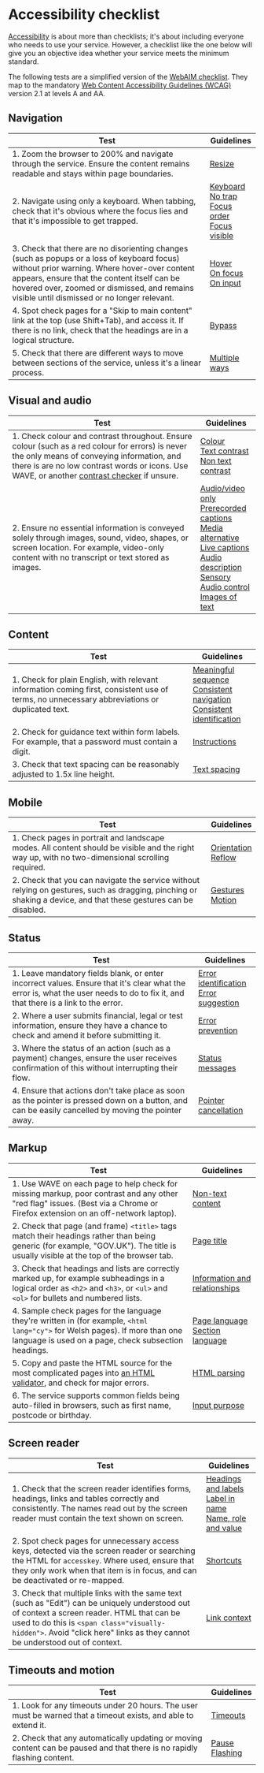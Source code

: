 # Accessibility checklist

[Accessibility](accessibility.md) is about more than checklists; it's about including everyone who needs to use your service. However, a checklist like the one below will give you an objective idea whether your service meets the minimum standard.

The following tests are a simplified version of the [WebAIM checklist](https://webaim.org/standards/wcag/checklist). They map to the mandatory [Web Content Accessibility Guidelines (WCAG)](https://www.w3.org/WAI/standards-guidelines/wcag/glance/) version 2.1 at levels A and AA.

## Navigation

|Test|Guidelines|
|---|---|
|1. Zoom the browser to 200% and navigate through the service. Ensure the content remains readable and stays within page boundaries.|[Resize](https://www.w3.org/WAI/WCAG21/Understanding/resize-text.html)|
|2. Navigate using only a keyboard. When tabbing, check that it's obvious where the focus lies and that it's impossible to get trapped.|[Keyboard](https://www.w3.org/WAI/WCAG21/Understanding/keyboard.html)<br>[No trap](https://www.w3.org/WAI/WCAG21/Understanding/no-keyboard-trap.html)<br>[Focus order](https://www.w3.org/WAI/WCAG21/Understanding/focus-order.html)<br>[Focus visible](https://www.w3.org/WAI/WCAG21/Understanding/focus-visible.html)|
|3. Check that there are no disorienting changes (such as popups or a loss of keyboard focus) without prior warning. Where hover-over content appears, ensure that the content itself can be hovered over, zoomed or dismissed, and remains visible until dismissed or no longer relevant.|[Hover](https://www.w3.org/WAI/WCAG21/Understanding/content-on-hover-or-focus.html)<br>[On focus](https://www.w3.org/WAI/WCAG21/Understanding/on-focus.html)<br>[On input](https://www.w3.org/WAI/WCAG21/Understanding/on-input.html)|
|4. Spot check pages for a "Skip to main content" link at the top (use Shift+Tab), and access it. If there is no link, check that the headings are in a logical structure.|[Bypass](https://www.w3.org/WAI/WCAG21/Understanding/bypass-blocks.html)|
|5. Check that there are different ways to move between sections of the service, unless it's a linear process.|[Multiple ways](https://www.w3.org/WAI/WCAG21/Understanding/multiple-ways.html)|

## Visual and audio

|Test|Guidelines|
|---|---|
|1. Check colour and contrast throughout. Ensure colour (such as a red colour for errors) is never the only means of conveying information, and there is are no low contrast words or icons. Use WAVE, or another [contrast checker](https://contrast-checker.glitch.me/?textColour=%23000000&objectBackground=%23ffbf47&pageBackground=%23ffffff) if unsure.|[Colour](https://www.w3.org/WAI/WCAG21/Understanding/use-of-color.html)<br>[Text contrast](https://www.w3.org/WAI/WCAG21/Understanding/contrast-minimum.html)<br>[Non text contrast](https://www.w3.org/WAI/WCAG21/Understanding/non-text-contrast.html)|
|2. Ensure no essential information is conveyed solely through images, sound, video, shapes, or screen location. For example, video-only content with no transcript or text stored as images.|[Audio/video only](https://www.w3.org/WAI/WCAG21/Understanding/audio-only-and-video-only-prerecorded.html)<br>[Prerecorded captions](https://www.w3.org/WAI/WCAG21/Understanding/captions-prerecorded.html)<br>[Media alternative](https://www.w3.org/WAI/WCAG21/Understanding/audio-description-or-media-alternative-prerecorded.html)<br>[Live captions](https://www.w3.org/WAI/WCAG21/Understanding/captions-live.html)<br>[Audio description](https://www.w3.org/WAI/WCAG21/Understanding/audio-description-prerecorded.html)<br>[Sensory](https://www.w3.org/WAI/WCAG21/Understanding/sensory-characteristics.html)<br>[Audio control](https://www.w3.org/WAI/WCAG21/Understanding/audio-control.html)<br>[Images of text](https://www.w3.org/WAI/WCAG21/Understanding/images-of-text.html)|

## Content

|Test|Guidelines|
|---|---|
|1. Check for plain English, with relevant information coming first, consistent use of terms, no unnecessary abbreviations or duplicated text.|[Meaningful sequence](https://www.w3.org/WAI/WCAG21/Understanding/meaningful-sequence.html)<br>[Consistent navigation](https://www.w3.org/WAI/WCAG21/Understanding/consistent-navigation.html)<br>[Consistent identification](https://www.w3.org/WAI/WCAG21/Understanding/consistent-identification.html)|
|2. Check for guidance text within form labels. For example, that a password must contain a digit.|[Instructions](https://www.w3.org/WAI/WCAG21/Understanding/labels-or-instructions.html)|
|3. Check that text spacing can be reasonably adjusted to 1.5x line height.|[Text spacing](https://www.w3.org/WAI/WCAG21/Understanding/text-spacing.html)|

## Mobile

|Test|Guidelines|
|---|---|
|1. Check pages in portrait and landscape modes. All content should be visible and the right way up, with no two-dimensional scrolling required.|[Orientation](https://www.w3.org/WAI/WCAG21/Understanding/orientation.html)<br>[Reflow](https://www.w3.org/WAI/WCAG21/Understanding/reflow.html)|
|2. Check that you can navigate the service without relying on gestures, such as dragging, pinching or shaking a device, and that these gestures can be disabled.|[Gestures](https://www.w3.org/WAI/WCAG21/Understanding/pointer-gestures.html)<br>[Motion](https://www.w3.org/WAI/WCAG21/Understanding/motion-actuation.html)|

## Status

|Test|Guidelines|
|---|---|
|1. Leave mandatory fields blank, or enter incorrect values. Ensure that it's clear what the error is, what the user needs to do to fix it, and that there is a link to the error.|[Error identification](https://www.w3.org/WAI/WCAG21/Understanding/error-identification.html)<br>[Error suggestion](https://www.w3.org/WAI/WCAG21/Understanding/error-suggestion.html)|
|2. Where a user submits financial, legal or test information, ensure they have a chance to check and amend it before submitting it.|[Error prevention](https://www.w3.org/WAI/WCAG21/Understanding/error-prevention-legal-financial-data.html)|
|3. Where the status of an action (such as a payment) changes, ensure the user receives confirmation of this without interrupting their flow.|[Status messages](https://www.w3.org/WAI/WCAG21/Understanding/status-messages.html)|
|4. Ensure that actions don't take place as soon as the pointer is pressed down on a button, and can be easily cancelled by moving the pointer away.|[Pointer cancellation](https://www.w3.org/WAI/WCAG21/Understanding/pointer-cancellation.html)|

## Markup

|Test|Guidelines|
|---|---|
|1. Use WAVE on each page to help check for missing markup, poor contrast and any other "red flag" issues. (Best via a Chrome or Firefox extension on an off-network laptop).|[Non-text content](https://www.w3.org/WAI/WCAG21/Understanding/non-text-content.html)|
|2. Check that page (and frame) `<title>` tags match their headings rather than being generic (for example, "GOV.UK"). The title is usually visible at the top of the browser tab.|[Page title](https://www.w3.org/WAI/WCAG21/Understanding/page-titled.html)|
|3. Check that headings and lists are correctly marked up, for example subheadings in a logical order as `<h2>` and `<h3>`, or `<ul>` and `<ol>` for bullets and numbered lists.|[Information and relationships](https://www.w3.org/WAI/WCAG21/Understanding/info-and-relationships.html)|
|4. Sample check pages for the language they're written in (for example, `<html lang="cy">` for Welsh pages). If more than one language is used on a page, check subsection headings.|[Page language](https://www.w3.org/WAI/WCAG21/Understanding/language-of-page.html)<br>[Section language](https://www.w3.org/WAI/WCAG21/Understanding/language-of-parts.html)|
|5. Copy and paste the HTML source for the most complicated pages into [an HTML validator](http://validator.w3.org), and check for major errors.|[HTML parsing](https://www.w3.org/WAI/WCAG21/Understanding/parsing.html)|
|6. The service supports common fields being auto-filled in browsers, such as first name, postcode or birthday.|[Input purpose](https://www.w3.org/WAI/WCAG21/Understanding/identify-input-purpose.html)|

## Screen reader

|Test|Guidelines|
|---|---|
|1. Check that the screen reader identifies forms, headings, links and tables correctly and consistently. The names read out by the screen reader must contain the text shown on screen.|[Headings and labels](https://www.w3.org/WAI/WCAG21/Understanding/headings-and-labels.html)<br>[Label in name](https://www.w3.org/WAI/WCAG21/Understanding/label-in-name.html)<br>[Name, role and value](https://www.w3.org/WAI/WCAG21/Understanding/name-role-value.html)|
|2. Spot check pages for unnecessary access keys, detected via the screen reader or searching the HTML for `accesskey`. Where used, ensure that they only work when that item is in focus, and can be deactivated or re-mapped.|[Shortcuts](https://www.w3.org/WAI/WCAG21/Understanding/character-key-shortcuts.html)|
|3. Check that multiple links with the same text (such as "Edit") can be uniquely understood out of context a screen reader. HTML that can be used to do this is `<span class="visually-hidden">`. Avoid "click here" links as they cannot be understood out of context.|[Link context](https://www.w3.org/WAI/WCAG21/Understanding/link-purpose-in-context.html)|

## Timeouts and motion

|Test|Guidelines|
|---|---|
|1. Look for any timeouts under 20 hours. The user must be warned that a timeout exists, and able to extend it.|[Timeouts](https://www.w3.org/WAI/WCAG21/Understanding/timing-adjustable.html)|
|2. Check that any automatically updating or moving content can be paused and that there is no rapidly flashing content.|[Pause](https://www.w3.org/WAI/WCAG21/Understanding/pause-stop-hide.html)<br>[Flashing](https://www.w3.org/WAI/WCAG21/Understanding/three-flashes-or-below-threshold.html)|
